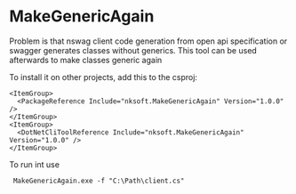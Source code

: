 # MakeGenericAgain
Problem is that nswag client code generation from open api specification or swagger generates classes without generics. This tool can be used afterwards to make classes generic again


To install it on other projects, add this to the csproj:

```
<ItemGroup>
  <PackageReference Include="nksoft.MakeGenericAgain" Version="1.0.0" />
</ItemGroup>
<ItemGroup>
  <DotNetCliToolReference Include="nksoft.MakeGenericAgain" Version="1.0.0" />
</ItemGroup>
```

To run int use
```
 MakeGenericAgain.exe -f "C:\Path\client.cs"
```

